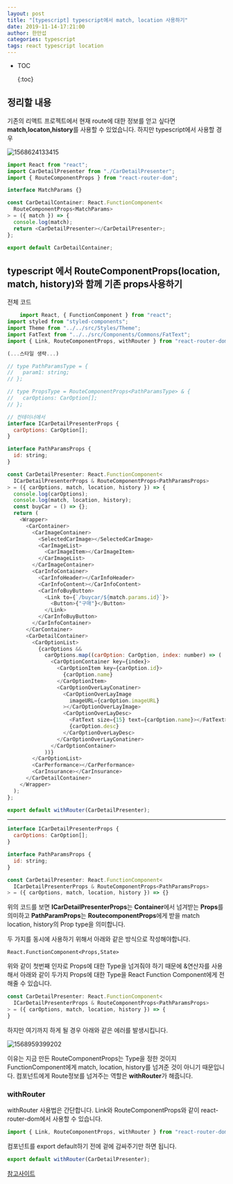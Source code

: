 ```yaml
---
layout: post
title: "[typescript] typescript에서 match, location 사용하기"
date: 2019-11-14-17:21:00
author: 한만섭
categories: typescript
tags: react typescript location
---
```


- TOC
  
  {:toc}



## 정리할 내용 





기존의 리액트 프로젝트에서 현재 route에 대한 정보를 얻고 싶다면 **match,locaton,history**를 사용할 수 있었습니다. 하지만 typescript에서 사용할 경우 

![1568624133415](../../../../assets/image/1568624133415-1569413663787.png)





```js
import React from "react";
import CarDetailPresenter from "./CarDetailPresenter";
import { RouteComponentProps } from "react-router-dom";

interface MatchParams {}

const CarDetailContainer: React.FunctionComponent<
  RouteComponentProps<MatchParams>
> = ({ match }) => {
  console.log(match);
  return <CarDetailPresenter></CarDetailPresenter>;
};

export default CarDetailContainer;

```







## typescript 에서 RouteComponentProps(location, match, history)와 함께 기존 props사용하기 



전체 코드 

```js
	import React, { FunctionComponent } from "react";
import styled from "styled-components";
import Theme from "../../src/Styles/Theme";
import FatText from "../../src/Components/Commons/FatText";
import { Link, RouteComponentProps, withRouter } from "react-router-dom";

(...스타일 생략...)

// type PathParamsType = {
//   param1: string;
// };

// type PropsType = RouteComponentProps<PathParamsType> & {
//   carOptions: CarOption[];
// };

// 컨테이너에서
interface ICarDetailPresenterProps {
  carOptions: CarOption[];
}

interface PathParamsProps {
  id: string;
}

const CarDetailPresenter: React.FunctionComponent<
  ICarDetailPresenterProps & RouteComponentProps<PathParamsProps>
> = ({ carOptions, match, location, history }) => {
  console.log(carOptions);
  console.log(match, location, history);
  const buyCar = () => {};
  return (
    <Wrapper>
      <CarContainer>
        <CarImageContainer>
          <SelectedCarImage></SelectedCarImage>
          <CarImageList>
            <CarImageItem></CarImageItem>
          </CarImageList>
        </CarImageContainer>
        <CarInfoContainer>
          <CarInfoHeader></CarInfoHeader>
          <CarInfoContent></CarInfoContent>
          <CarInfoBuyButton>
            <Link to={`/buycar/${match.params.id}`}>
              <Button>{"구매"}</Button>
            </Link>
          </CarInfoBuyButton>
        </CarInfoContainer>
      </CarContainer>
      <CarDetailContainer>
        <CarOptionList>
          {carOptions &&
            carOptions.map((carOption: CarOption, index: number) => (
              <CarOptionContainer key={index}>
                <CarOptionItem key={carOption.id}>
                  {carOption.name}
                </CarOptionItem>
                <CarOptionOverLayConatiner>
                  <CarOptionOverLayImage
                    imageURL={carOption.imageURL}
                  ></CarOptionOverLayImage>
                  <CarOptionOverLayDesc>
                    <FatText size={15} text={carOption.name}></FatText>
                    {carOption.desc}
                  </CarOptionOverLayDesc>
                </CarOptionOverLayConatiner>
              </CarOptionContainer>
            ))}
        </CarOptionList>
        <CarPerformance></CarPerformance>
        <CarInsurance></CarInsurance>
      </CarDetailContainer>
    </Wrapper>
  );
};

export default withRouter(CarDetailPresenter);

```



***





```js
interface ICarDetailPresenterProps {
  carOptions: CarOption[];
}

interface PathParamsProps {
  id: string;
}

const CarDetailPresenter: React.FunctionComponent<
  ICarDetailPresenterProps & RouteComponentProps<PathParamsProps>
> = ({ carOptions, match, location, history }) => {}
```

위의 코드를 보면 **ICarDetailPresenterProps**는 **Container**에서 넘겨받는 **Props**를 의미하고 **PathParamProps**는 **RoutecomponentProps**에게 받을 match location, history의 Prop type을 의미합니다.   



두 가지를 동시에 사용하기 위해서 아래와 같은 방식으로 작성해야합니다.  



```
React.FunctionComponent<Props,State>
```

위와 같이 첫번째 인자로 Props에 대한 Type을 넘겨줘야 하기 때문에 &연산자를 사용해서 아래와 같이 두가지 Props에 대한 Type을 React Function Component에게 전해줄 수 있습니다.  

```js
const CarDetailPresenter: React.FunctionComponent<
  ICarDetailPresenterProps & RouteComponentProps<PathParamsProps>
> = ({ carOptions, match, location, history }) => {
}
```



하지만 여기까지 하게 될 경우 아래와 같은 에러를 발생시킵니다.  

![1568959399202](../../../../assets/image/1568959399202-1569413655769.png)



이유는 지금 만든 RouteComponentProps는 Type을 정한 것이지 FunctionComponent에게 match, location, history를 넘겨준 것이 아니기 때문입니다. 컴포넌트에게 Route정보를 넘겨주는 역할은 **withRouter**가 해줍니다. 



### withRouter 

withRouter 사용법은 간단합니다.  Link와 RouteComponentProps와 같이 react-router-dom에서 사용할 수 있습니다.  

```js
import { Link, RouteComponentProps, withRouter } from "react-router-dom";
```

컴포넌트를 export default하기 전에 겉에 감싸주기만 하면 됩니다.  

```js
export default withRouter(CarDetailPresenter);
```





[참고사이트](<https://stackoverflow.com/questions/51523211/react-routing-using-routecomponentprops-and-custom-props>)


